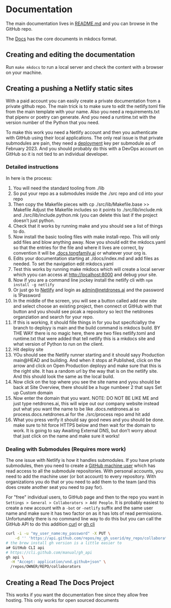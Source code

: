 # Documentation

The main documentation lives in
[README.md](https://github.com/richtong/README.md) and you can browse in
the GitHub repo.

The [Docs](https://github.com/richtong/lib/docs) has the core documents in
mkdocs format.

## Creating and editing the documentation

Run `make mkdocs` to run a local server and check the content with a browser on
your machine.

## Creating a pushing a Netlify static sites

With a paid account you can easily create a private documentation from a
private github repo. The main trick is to make sure to edit the netlify.toml
file from the main template with your name. Also you need a requirements.txt
that pipenv or poetry can generate. And you need a runtime.txt with the version
number of the Python that you need.

To make this work you need a Netlify account and then you authenticate with
GitHub using their local applications. The only real issue is that private
submodules are pain, they need a
[deployment](https://answers.netlify.com/t/support-guide-how-do-i-access-private-repositories-in-the-build-environment/723)
key per submodule as of February 2023. And you should probably do this with a
DevOps account on GitHub so it is not tied to an individual developer.

### Detailed instructions

In here is the process:

1. You will need the standard tooling from ./lib
1. So put your repo as a submodules inside the ./src repo and cd into your repo
1. Then copy the Makefile pieces with cp ./src/lib/Makefile.base >> Makefile
   Adjust the Makefile includes so it points to ./src/lib/include.mk and
   ./src/lib/include.python.mk (you can delete this last if the project doesn’t
   just python.
1. Check that it works by running make and you should see a list of things to do.
1. Now install the basic tooling files with make install-repo. This will only add
  files and blow anything away. Now you should edit the mkdocs.yaml so that the
  entries for the file and where it lives are correct, by convention it will be
  [<repo>.docs.tongfamily.ai](https://docs.tongfamily.com) or whatever your org
  is.
1. Edits your documentation starting at ./docs/index.md and add files as
   needed. To set the navigation edit mkdocs.yaml
1. Test this works by running make mkdocs which will create a local server
   which yyou can access at [http://localhost:8000](http://localhost:8000) and debug your site.
1. Now if you are a command line jockey install the netlify cli with `npm
   install -g netlify`
1. Or just go to [Netlify](https://netlify.com) and login as admin@netdrones.ai and the
   password is 1Password
1. In the middle of the screen, you will see a button called add new site and
   select choose an existing project, then connect ot GitHub with that button
   and you should see picak a repository so lect the netdrones organziation and
   search for your repo.
1. If this is working, it should fille things in for you but specifciallyy the
   branch to deployy is main and the build command is mkdocs build. BY THE WAY
   there is no magic here, there are two files netlify.toml and runtime.txt
   that were added that tell netlify this is a mkdocs site and what version of
   Python to run on the client.
1. Hit deploy site
1. YOu should see the Netlify runner starting and it should sayy Production
   main@HEAD and building. And when it stops at Published, click on the arrow
   and click on Open Production deployy and make sure that this is the right
   site. It has a random url by the way that is on the netlify site. And this
   should look the same as the local build.
1. Now click on the top where you see the site name and yyou should be back at
   Site Overview, there should be a huge numbeer 2 that says Set up Custom
   domain
1. Now enter the domain that you want. NOTE: DO NOT BE LIKE ME and just type
   netdrones.ai, this will wipe out our company website instead put what you
   want the name to be like <repo>.docs.netdrones.ai so
   process.docs.netdrones.ai for the ./src/process repo amd hit add
1. What you press verify it should say good news and you should be done. make
   sure to hit force HTTPS below and then wait for the domain to work. It is
   going to say Awaiting External DNS, but don’t worry about that just click on
   the name and make sure it works!

### Dealing with Submodules (Requires more work)

The one issue with Netlify is how it handles submodules. If you have private
submodules, then you need to create a [GitHub machine user](https://docs.github.com/en/developers/overview/managing-deploy-keys)
which has read access to all the submodule repositories. With personal
accounts, you need to add the machine user (or bot account) to every
repository. With organizations you do that or you need to add them to the team
(and this does create another seat you need to pay for).

For "free" individual users, to GitHub page and then to the repo you want in
`Settings > General > Collaborators > Add People`. It is probably easiest to
create a new account with a `-bot` or `-netlify` suffix and the same user name
and make sure it has two factor on as it has lots of read permissions.
Unfortunately there is no command line way to do this but you can call the
GitHub API to do this addition
[curl](https://stackoverflow.com/questions/13004061/how-does-one-add-a-collaborator-in-github-using-the-command-line)
or [gh
cli](https://docs.github.com/en/rest/collaborators/collaborators?apiVersion=2022-11-28#add-collaborator)

```sh
curl -i -u "my_user_name:my_password" -X PUT \
    -d '' 'https://api.github.com/repos/my_gh_userid/my_repo/collaborators/my_collaborator_id'
# the brew install gh version is a little easier to
a# GitHub CLI api
# https://cli.github.com/manual/gh_api
gh api \
  -H "Accept: application/vnd.github+json" \
  /repos/OWNER/REPO/collaborators
```

## Creating a Read The Docs Project

This works if you want the documentation free since they allow free hosting.
This only works for open sourced documents
